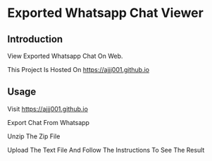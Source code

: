# Exported Whatsapp Chat Viewer

## Introduction

View Exported Whatsapp Chat On Web. 

This Project Is Hosted On https://ajjj001.github.io


## Usage

Visit https://ajjj001.github.io

Export Chat From Whatsapp

Unzip The Zip File

Upload The Text File And Follow The Instructions To See The Result
